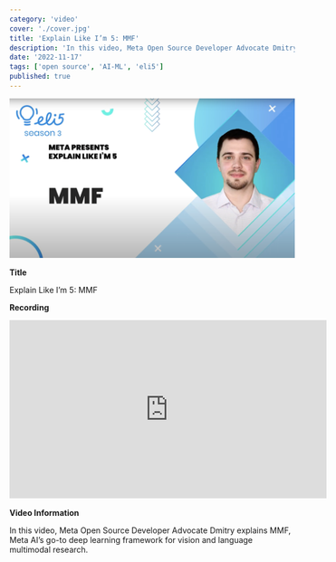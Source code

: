 ```yaml
---
category: 'video'
cover: './cover.jpg'
title: 'Explain Like I’m 5: MMF'
description: 'In this video, Meta Open Source Developer Advocate Dmitry explains MMF, Meta AI’s go-to deep learning framework for vision and language multimodal research.'
date: '2022-11-17'
tags: ['open source', 'AI-ML', 'eli5']
published: true
---
```

![cover](./cover.jpg)

**Title**

Explain Like I’m 5: MMF

**Recording**

<iframe width="560" height="315" src="https://www.youtube.com/embed/mHeWYQqafjY" title="YouTube video player" frameborder="0" allow="accelerometer; autoplay; clipboard-write; encrypted-media; gyroscope; picture-in-picture" allowfullscreen></iframe>

<br>

**Video Information**

In this video, Meta Open Source Developer Advocate Dmitry explains MMF, Meta AI’s go-to deep learning framework for vision and language multimodal research. 
